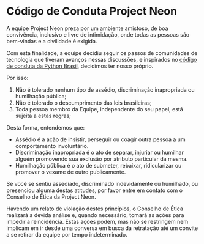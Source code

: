 # Código de Conduta Project Neon

A equipe Project Neon preza por um ambiente amistoso, de boa convivência, inclusivo e livre de intimidação, onde todas as pessoas são bem-vindas e a civilidade é exigida.

Com esta finalidade, a equipe decidiu seguir os passos de comunidades de tecnologia que tiveram avanços nessas discussões, e inspirados no [código de conduta da Python Brasil](https://github.com/pythonbrasil/codigo-de-conduta/blob/master/README.md), decidimos ter nosso próprio.

Por isso:

1. Não é tolerado nenhum tipo de assédio, discriminação inapropriada ou humilhação pública;
1. Não é tolerado o descumprimento das leis brasileiras;
1. Toda pessoa membro da Equipe, independente do seu papel, está sujeita a estas regras;

Desta forma, entendemos que:

- Assédio é a ação de insistir, perseguir ou coagir outra pessoa a um comportamento involuntário.
- Discriminação inapropriada é o ato de separar, injuriar ou humilhar alguém promovendo sua exclusão por atributo particular da mesma.
- Humilhação pública é o ato de submeter, rebaixar, ridicularizar ou promover o vexame de outro publicamente.

Se você se sentiu assediado, discriminado indevidamente ou humilhado, ou presenciou alguma destas atitudes, por favor entre em contato com o Conselho de Ética da Project Neon.

Havendo um relato de violação destes princípios, o Conselho de Ética realizará a devida análise e, quando necessário, tomará as ações para impedir a reincidência. Estas ações podem, mas não se restringem nem implicam em ir desde uma conversa em busca da retratação até um convite a se retirar da equipe por tempo indeterminado.
